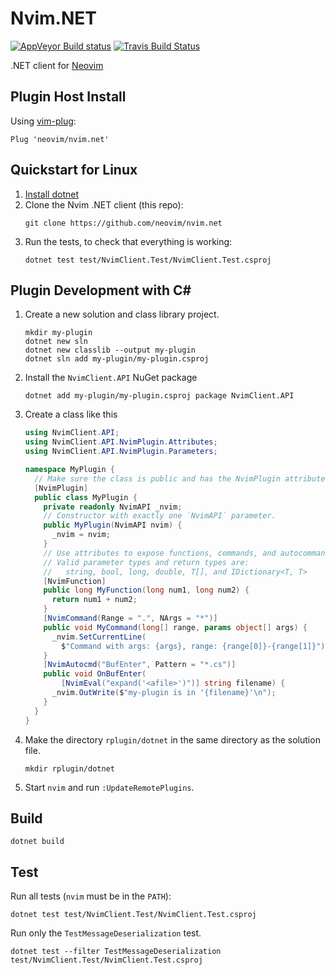 Nvim.NET
========

[![AppVeyor Build status](https://ci.appveyor.com/api/projects/status/8c2dw5gc2knhvqjc/branch/master?svg=true)](https://ci.appveyor.com/project/neovim/nvim-net/branch/master)
[![Travis Build Status](https://travis-ci.org/neovim/nvim.net.svg?branch=master)](https://travis-ci.org/neovim/nvim.net)

.NET client for [Neovim](https://github.com/neovim/neovim)

Plugin Host Install
------------------------

Using [vim-plug](https://github.com/junegunn/vim-plug):

    Plug 'neovim/nvim.net'

Quickstart for Linux
--------------------

1. [Install dotnet](https://www.microsoft.com/net/download/linux-package-manager/ubuntu16-04/sdk-current)
2. Clone the Nvim .NET client (this repo):
   ```
   git clone https://github.com/neovim/nvim.net
   ```
3. Run the tests, to check that everything is working:
   ```
   dotnet test test/NvimClient.Test/NvimClient.Test.csproj
   ```

Plugin Development with C#
--------------------------

1. Create a new solution and class library project.
   ```
   mkdir my-plugin
   dotnet new sln
   dotnet new classlib --output my-plugin
   dotnet sln add my-plugin/my-plugin.csproj
   ```
2. Install the `NvimClient.API` NuGet package
   ```
   dotnet add my-plugin/my-plugin.csproj package NvimClient.API
   ```
3. Create a class like this
   ```csharp
   using NvimClient.API;
   using NvimClient.API.NvimPlugin.Attributes;
   using NvimClient.API.NvimPlugin.Parameters;

   namespace MyPlugin {
     // Make sure the class is public and has the NvimPlugin attribute.
     [NvimPlugin]
     public class MyPlugin {
       private readonly NvimAPI _nvim;
       // Constructor with exactly one `NvimAPI` parameter.
       public MyPlugin(NvimAPI nvim) {
         _nvim = nvim;
       }
       // Use attributes to expose functions, commands, and autocommands.
       // Valid parameter types and return types are:
       //   string, bool, long, double, T[], and IDictionary<T, T>
       [NvimFunction]
       public long MyFunction(long num1, long num2) {
         return num1 + num2;
       }
       [NvimCommand(Range = ".", NArgs = "*")]
       public void MyCommand(long[] range, params object[] args) {
         _nvim.SetCurrentLine(
           $"Command with args: {args}, range: {range[0]}-{range[1]}");
       }
       [NvimAutocmd("BufEnter", Pattern = "*.cs")]
       public void OnBufEnter(
           [NvimEval("expand('<afile>')")] string filename) {
         _nvim.OutWrite($"my-plugin is in '{filename}'\n");
       }
     }
   }
   ```
4. Make the directory `rplugin/dotnet` in the same directory as the solution file.
   ```
   mkdir rplugin/dotnet
   ```
5. Start `nvim` and run `:UpdateRemotePlugins`.

Build
-----

    dotnet build

Test
----

Run all tests (`nvim` must be in the `PATH`):

    dotnet test test/NvimClient.Test/NvimClient.Test.csproj

Run only the `TestMessageDeserialization` test.

    dotnet test --filter TestMessageDeserialization test/NvimClient.Test/NvimClient.Test.csproj
